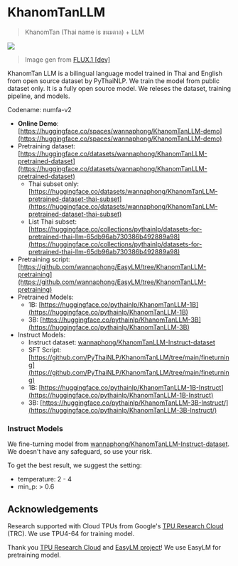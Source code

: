 # KhanomTanLLM

> KhanomTan (Thai name is ขนมตาล) + LLM

![](https://imgur.com/LpQmJqY.png)
> Image gen from [FLUX.1 [dev]](https://huggingface.co/spaces/black-forest-labs/FLUX.1-dev)


KhanomTan LLM is a bilingual language model trained in Thai and English from open source dataset by PyThaiNLP. We train the model from public dataset only. It is a fully open source model. We releses the dataset, training pipeline, and models.

Codename: numfa-v2
- **Online Demo**: [https://huggingface.co/spaces/wannaphong/KhanomTanLLM-demo](https://huggingface.co/spaces/wannaphong/KhanomTanLLM-demo)
- Pretraining dataset: [https://huggingface.co/datasets/wannaphong/KhanomTanLLM-pretrained-dataset](https://huggingface.co/datasets/wannaphong/KhanomTanLLM-pretrained-dataset)
    * Thai subset only: [https://huggingface.co/datasets/wannaphong/KhanomTanLLM-pretrained-dataset-thai-subset](https://huggingface.co/datasets/wannaphong/KhanomTanLLM-pretrained-dataset-thai-subset)
    * List Thai subset: [https://huggingface.co/collections/pythainlp/datasets-for-pretrained-thai-llm-65db96ab730386b492889a98](https://huggingface.co/collections/pythainlp/datasets-for-pretrained-thai-llm-65db96ab730386b492889a98)
- Pretraining script: [https://github.com/wannaphong/EasyLM/tree/KhanomTanLLM-pretraining](https://github.com/wannaphong/EasyLM/tree/KhanomTanLLM-pretraining)
- Pretrained Models:
    * 1B: [https://huggingface.co/pythainlp/KhanomTanLLM-1B](https://huggingface.co/pythainlp/KhanomTanLLM-1B)
    * 3B: [https://huggingface.co/pythainlp/KhanomTanLLM-3B](https://huggingface.co/pythainlp/KhanomTanLLM-3B)
- Instruct Models:
    * Instruct dataset: [wannaphong/KhanomTanLLM-Instruct-dataset](https://huggingface.co/datasets/wannaphong/KhanomTanLLM-Instruct-dataset)
    * SFT Script: [https://github.com/PyThaiNLP/KhanomTanLLM/tree/main/fineturning](https://github.com/PyThaiNLP/KhanomTanLLM/tree/main/fineturning)
    * 1B: [https://huggingface.co/pythainlp/KhanomTanLLM-1B-Instruct](https://huggingface.co/pythainlp/KhanomTanLLM-1B-Instruct)
    * 3B: [https://huggingface.co/pythainlp/KhanomTanLLM-3B-Instruct/](https://huggingface.co/pythainlp/KhanomTanLLM-3B-Instruct/)

### Instruct Models

We fine-turning model from [wannaphong/KhanomTanLLM-Instruct-dataset](https://huggingface.co/datasets/wannaphong/KhanomTanLLM-Instruct-dataset). We doesn't have any safeguard, so use your risk.

To get the best result, we suggest the setting:

- temperature: 2 - 4
- min_p: > 0.6

## Acknowledgements

Research supported with Cloud TPUs from Google's [TPU Research Cloud](https://sites.research.google/trc/about/) (TRC). We use TPU4-64 for training model.

Thank you [TPU Research Cloud](https://sites.research.google/trc/about/) and [EasyLM project](https://github.com/young-geng/EasyLM)! We use EasyLM for pretraining model.
